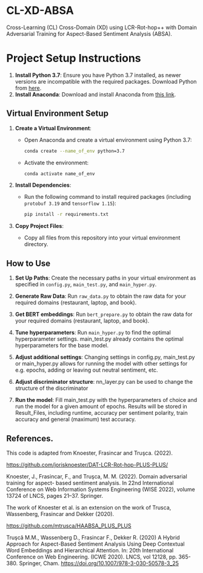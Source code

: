 # CL-XD-ABSA

Cross-Learning (CL) Cross-Domain (XD) using LCR-Rot-hop++ with Domain Adversarial Training for Aspect-Based Sentiment Analysis (ABSA).

# Project Setup Instructions

1. **Install Python 3.7**: Ensure you have Python 3.7 installed, as newer versions are incompatible with the required packages. Download Python from [here](https://www.python.org/downloads/).
2. **Install Anaconda**: Download and install Anaconda from [this link](https://www.anaconda.com/products/individual).

## Virtual Environment Setup
1. **Create a Virtual Environment**:
   - Open Anaconda and create a virtual environment using Python 3.7:
     ```bash
     conda create --name_of_env python=3.7
     ```
   - Activate the environment:
     ```bash
     conda activate name_of_env
     ```
     
2. **Install Dependencies**:
   - Run the following command to install required packages (including `protobuf 3.19` and `tensorflow 1.15`):
     ```bash
     pip install -r requirements.txt
     ```

3. **Copy Project Files**:
   - Copy all files from this repository into your virtual environment directory.
    
## How to Use

1. **Set Up Paths**: Create the necessary paths in your virtual environment as specified in `config.py`, `main_test.py`, and `main_hyper.py`.

2. **Generate Raw Data**: Run `raw_data.py` to obtain the raw data for your required domains (restaurant, laptop, and book).

3. **Get BERT embeddings**: Run `bert_prepare.py` to obtain the raw data for your required domains (restaurant, laptop, and book).

4. **Tune hyperparameters**: Run `main_hyper.py` to  find the optimal hyperparameter settings. main_test.py already contains the optimal hyperparameters for the base model.

5. **Adjust additional settings**: Changing settings in config.py, main_test.py or main_hyper.py allows for running the model with other settings for e.g. epochs, adding or leaving out neutral sentiment, etc.

5. **Adjust discriminator structure**: nn_layer.py can be used to change the structure of the discriminator

6. **Run the model**: Fill main_test.py with the hyperparameters of choice and run the model for a given amount of epochs. Results will be stored in Result_Files, including runtime, accuracy per sentiment polarity, train accuracy and general (maximum) test accuracy.


## References.

This code is adapted from Knoester, Frasincar and Truşca. (2022).

https://github.com/jorisknoester/DAT-LCR-Rot-hop-PLUS-PLUS/

Knoester, J., Frasincar, F., and Truşca, M. M. (2022). Domain adversarial training for aspect-
based sentiment analysis. In 22nd International Conference on Web Information Systems
Engineering (WISE 2022), volume 13724 of LNCS, pages 21–37. Springer.

The work of Knoester et al. is an extension on the work of Trusca, Wassenberg, Frasincar and Dekker (2020).

https://github.com/mtrusca/HAABSA_PLUS_PLUS

Truşcǎ M.M., Wassenberg D., Frasincar F., Dekker R. (2020) A Hybrid Approach for Aspect-Based Sentiment Analysis Using
Deep Contextual Word Embeddings and Hierarchical Attention. In: 20th International Conference on Web
Engineering. (ICWE 2020). LNCS, vol 12128, pp. 365-380. Springer, Cham.
https://doi.org/10.1007/978-3-030-50578-3_25
